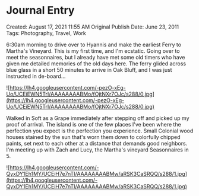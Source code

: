 # Journal Entry

Created: August 17, 2021 11:55 AM
Original Publish Date: June 23, 2011
Tags: Photography, Travel, Work

6:30am morning to drive over to Hyannis and make the earliest Ferry to Martha's Vineyard. This is my first time, and I'm ecstatic. Going over to meet the seasonnaires, but I already have met some old timers who have given me detailed memories of the old days here. The ferry glided across blue glass in a short 50 minutes to arrive in Oak Bluff, and I was just instructed in de-board...

![https://lh4.googleusercontent.com/-pezO-xEg-Uo/UCEiEWN5TrI/AAAAAAAABMo/fOjtNXr7OJc/s288/0.jpg](https://lh4.googleusercontent.com/-pezO-xEg-Uo/UCEiEWN5TrI/AAAAAAAABMo/fOjtNXr7OJc/s288/0.jpg)

Walked in Soft as a Grape immediately after stepping off and picked up my proof of arrival. The island is one of the few places I've been where the perfection you expect is the perfection you experience. Small Colonial wood houses stained by the sun that's worn them down to colorfully chipped paints, set next to each other at a distance that demands good neighbors. I'm meeting up with Zach and Lucy, the Martha's vineyard Seasonnaires in 5.

![https://lh4.googleusercontent.com/-QyxDY1Eh1MY/UCEiH7e7nTI/AAAAAAAABMw/aRSK3CaSRQQ/s288/1.jpg](https://lh4.googleusercontent.com/-QyxDY1Eh1MY/UCEiH7e7nTI/AAAAAAAABMw/aRSK3CaSRQQ/s288/1.jpg)